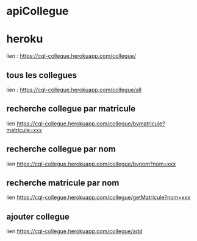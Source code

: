 # apiCollegue

# heroku
lien : https://cql-collegue.herokuapp.com/collegue/

## tous les collegues
lien : https://cql-collegue.herokuapp.com/collegue/all

## recherche collegue par matricule
lien https://cql-collegue.herokuapp.com/collegue/bymatricule?matricule=xxx

## recherche collegue par nom
lien https://cql-collegue.herokuapp.com/collegue/bynom?nom=xxx

## recherche matricule par nom
lien https://cql-collegue.herokuapp.com/collegue/getMatricule?nom=xxx

## ajouter collegue
lien https://cql-collegue.herokuapp.com/collegue/add
